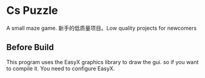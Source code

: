 # Cs Puzzle
 A small maze game.
 新手的低质量项目。Low quality projects for newcomers
## Before Build
 This program uses the EasyX graphics library to draw the gui. so if you want to compile it. You need to configure EasyX.
